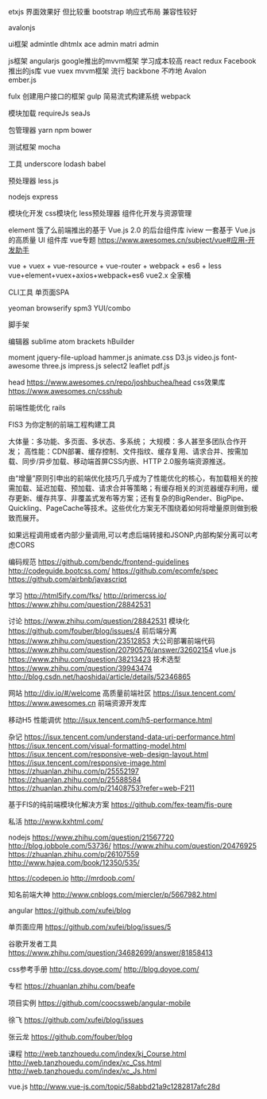 


etxjs  界面效果好 但比较重
bootstrap 响应式布局 兼容性较好

avalonjs





ui框架
admintle
dhtmlx
ace admin
matri admin

js框架
angularjs  google推出的mvvm框架 学习成本较高
react redux Facebook推出的js库
vue  vuex mvvm框架 流行
backbone 不咋地
Avalon 	
ember.js

fulx 创建用户接口的框架
gulp 简易流式构建系统
webpack

模块加载
requireJs
seaJs 

包管理器
yarn
npm
bower

测试框架
mocha

工具
underscore
lodash
babel

预处理器
less.js

nodejs express


模块化开发 
	css模块化 less预处理器
组件化开发与资源管理

element 饿了么前端推出的基于 Vue.js 2.0 的后台组件库
iview 一套基于 Vue.js 的高质量 UI 组件库
vue专题 https://www.awesomes.cn/subject/vue#应用-开发助手

vue + vuex + vue-resource + vue-router + webpack + es6 + less
vue+element+vuex+axios+webpack+es6
vue2.x 全家桶 


CLI工具
单页面SPA


yeoman
browserify
spm3
YUI/combo

脚手架


编辑器
sublime
atom
brackets
hBuilder	


moment
jquery-file-upload
hammer.js
animate.css
D3.js
video.js
font-awesome
three.js
impress.js
select2
leaflet
pdf.js

head
https://www.awesomes.cn/repo/joshbuchea/head
css效果库
https://www.awesomes.cn/csshub

前端性能优化
rails

FIS3 为你定制的前端工程构建工具



大体量：多功能、多页面、多状态、多系统；
大规模：多人甚至多团队合作开发；
高性能：CDN部署、缓存控制、文件指纹、缓存复用、请求合并、按需加载、同步/异步加载、移动端首屏CSS内嵌、HTTP 2.0服务端资源推送。


由“增量”原则引申出的前端优化技巧几乎成为了性能优化的核心，有加载相关的按需加载、延迟加载、预加载、请求合并等策略；有缓存相关的浏览器缓存利用，缓存更新、缓存共享、非覆盖式发布等方案；还有复杂的BigRender、BigPipe、Quickling、PageCache等技术。这些优化方案无不围绕着如何将增量原则做到极致而展开。




如果远程调用或者内部少量调用,可以考虑后端转接和JSONP,内部构架分离可以考虑CORS









编码规范
https://github.com/bendc/frontend-guidelines
http://codeguide.bootcss.com/
https://github.com/ecomfe/spec
https://github.com/airbnb/javascript

学习
http://html5ify.com/fks/
http://primercss.io/
https://www.zhihu.com/question/28842531

讨论
https://www.zhihu.com/question/28842531
模块化 https://github.com/fouber/blog/issues/4
前后端分离 https://www.zhihu.com/question/23512853
大公司部署前端代码 https://www.zhihu.com/question/20790576/answer/32602154
vlue.js https://www.zhihu.com/question/38213423
技术选型 https://www.zhihu.com/question/39943474 http://blog.csdn.net/haoshidai/article/details/52346865

网站
http://div.io/#/welcome 高质量前端社区
https://isux.tencent.com/
https://www.awesomes.cn 前端资源开发库

移动H5
	性能调优
	http://isux.tencent.com/h5-performance.html


杂记
https://isux.tencent.com/understand-data-uri-performance.html
https://isux.tencent.com/visual-formatting-model.html
https://isux.tencent.com/responsive-web-design-layout.html
https://isux.tencent.com/responsive-image.html
https://zhuanlan.zhihu.com/p/25552197
https://zhuanlan.zhihu.com/p/25588584
https://zhuanlan.zhihu.com/p/21408753?refer=web-F211


基于FIS的纯前端模块化解决方案
https://github.com/fex-team/fis-pure


私活
http://www.kxhtml.com/



nodejs
https://www.zhihu.com/question/21567720
http://blog.jobbole.com/53736/
https://www.zhihu.com/question/20476925
https://zhuanlan.zhihu.com/p/26107559
http://www.hajea.com/book/12350/535/


https://codepen.io
http://mrdoob.com/

知名前端大神
http://www.cnblogs.com/miercler/p/5667982.html

angular
https://github.com/xufei/blog

单页面应用
https://github.com/xufei/blog/issues/5

谷歌开发者工具
https://www.zhihu.com/question/34682699/answer/81858413

css参考手册
http://css.doyoe.com/
http://blog.doyoe.com/

专栏
https://zhuanlan.zhihu.com/beafe


项目实例
https://github.com/coocssweb/angular-mobile



徐飞
https://github.com/xufei/blog/issues

张云龙
https://github.com/fouber/blog


课程
http://web.tanzhouedu.com/index/kj_Course.html
http://web.tanzhouedu.com/index/xc_Css.html
http://web.tanzhouedu.com/index/xc_Js.html

vue.js
http://www.vue-js.com/topic/58abbd21a9c1282817afc28d